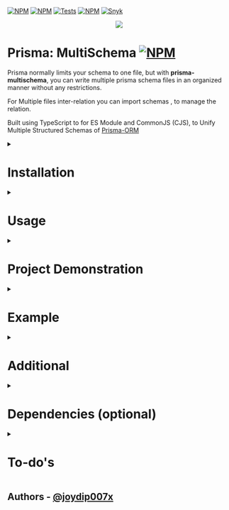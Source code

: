 [![NPM](https://img.shields.io/npm/v/prisma-multischema)](https://www.npmjs.com/package/prisma-multischema?activeTab=readme) [![NPM](https://badgen.net/npm/license/prisma-multischema)](https://github.com/joydip007x/Prisma-MultiSchema/blob/main/LICENSE)
[![Tests](https://github.com/joydip007x/Prisma-MultiSchema/actions/workflows/tests.yml/badge.svg?branch=main)](https://github.com/joydip007x/Prisma-MultiSchema/actions/workflows/tests.yml)  [![NPM](https://img.shields.io/github/languages/code-size/joydip007x/Prisma-MultiSchema?label=size)](https://github.com/joydip007x/Prisma-MultiSchema)
[![Snyk](https://github.com/joydip007x/Prisma-MultiSchema/actions/workflows/snyk.yml/badge.svg?branch=main)](https://github.com/joydip007x/Prisma-MultiSchema/actions/workflows/snyk.yml) 

<p align="center">

<img src="https://media.giphy.com/media/v1.Y2lkPTc5MGI3NjExOTU5NmYyYzI0NGU2NTI4YTUyY2ZjN2IyZjBiY2QzYWIwZmRjMDQ2MCZlcD12MV9pbnRlcm5hbF9naWZzX2dpZklkJmN0PWc/cNWy8aU7WT0V2hwiUy/giphy.gif">

</p>

# Prisma: MultiSchema [![NPM](https://badgen.net/npm/types/prisma-multischema)](https://www.npmjs.com/package/prisma-multischema)

Prisma normally limits your schema to one file, but with <b>prisma-multischema</b>, you can write multiple prisma schema files in an organized manner without any restrictions.

For Multiple files inter-relation you can  import schemas , to manage the relation.

Built using TypeScript to for ES Module and CommonJS (CJS),
to Unify Multiple Structured Schemas of [Prisma-ORM](https://www.prisma.io/)

<details close >
<summary > 
    
# Installation
</summary>
<p align="center">
    
```
npm i prisma-multischema
```
```
yarn add prisma-multischema
```
</p>
</details>

<details close >
<summary > 
    
# Usage
</summary>
<p align="center">

-  Place all your schemas in  `ProjectRoot/prisma/subschemas` Folder.<br>
Like this :  
    ```st
    project_root 
        ├───node_modules
        ├───prisma 
        │   ├───subschemas <<<-----Place all your Schemas here
        │   │   ├───type 
        │   │   │    └───user.types.prisma
        │   │   │    └───bookmark.types.prisma
        │   │   └───user
        │   │   │    └───userData.prisma
        │   │   │    └───validity.prisma
        │   │   ├───base.prisma  
        |   |   └───...  
        │   └───schema.prisma   <-- will be Auto-Generated
        ├───src
        │   └───...
        ├───package.json
        │        
        └───.gitignore
    ```
    >For Clearer View : [Image](https://i.ibb.co/JnyRhxT/oie-eg-Dr9-Y4ksb-NU.png)


- Run in Terminal
    ```bash
    npx prisma-multischema
    ```
</p>
</details>

<details close >
<summary > 
    
# Project Demonstration
</summary>
<p align="center">

working example is available below -
- <b>JavaScript</b> : [Prisma-MultiSchema-JS-Example](https://github.com/joydip007x/Prisma-MultiSchema-JS-Example)
- <b>TypeScript</b> : [Prisma-MultiSchema-TS-Example](https://github.com/joydip007x/Prisma-MultiSchema-TS-Example)
</p>
</details>
<details close >
<summary > 
    
# Example
</summary>
<p align="center">

Let's go with two schemas <b>User</b> and <b>Bookmark</b> on different files ,where the relation is -
- A User can have many bookmarks
- Each bookmark has an userId field

><b>base.prisma</b> [ root/prisma/subschemas/base.prisma ]
```prisma
generator client {
  provider = "prisma-client-js"
}

datasource db {
  provider = "mongodb"
  url      = env("PRISMA_DATABASE_URL")
}
```
><b>user.prisma</b> [ root/prisma/subschemas/User/user.prisma ]
```Prisma
import { Bookmark } from "..\Bookmark\bookmark"
model User {

    id String @id @default(auto()) @map("_id") @db.ObjectId
    email String @unique

    Bookmark Bookmark[]
}
//MongoDB model IDs in prisma -must have a @map("_id") 
//https://www.prisma.io/docs/concepts/components/prisma-schema
```
><b>bookmark.prisma</b> [ root/prisma/subschemas/Bookmark/bookmark.prisma ]
```Prisma
import {  User } from "..\User\user"
model Bookmark {

    id String     @id  @db.ObjectId @default(auto()) @map("_id") 
    title String
    
    user  User    @relation(fields: [userId], references: [id])
    userId String @db.ObjectId
}
```
>Generated <b>schema.prisma</b> [root/prisma/schema.prisma]</br>
> after Running  `npx prisma-multischema`
```Prisma
generator client {
  provider = "prisma-client-js"
}

datasource db {
  provider = "mongodb" 
  url      = env("PRISMA_DATABASE_URL")
}

model User {
  id       String     @id @default(auto()) @map("_id") @db.ObjectId
  email    String     @unique
  Bookmark Bookmark[]
}

model Bookmark {
  id          String  @id @default(auto()) @map("_id") @db.ObjectId 
  title       String
  user        User    @relation(fields: [userId], references: [id])
  userId      String  @db.ObjectId
}
```
>https://www.prisma.io/docs
</p>
</details>

<details close >
<summary > 
    
# Additional
</summary>
<p align="center">

- prisma schema files starting with header `//#exclude` will be excluded in final schema
- Executing `npx prisma-multischema`  will
    - <b>Automatically run</b> :  `npx prisma generate`
    <br>So, You don't need to update `@prisma/client` manually,  each time the schema  updates
    - <b>Automatically run</b> : `npx prisma format`
    <br> because, Everyone likes clean code

- Add `npx prisma-multischema` command as a prefix to your <b>start</b> script in package.json. 
    ```json
    {
    "name": "my-app",
    "version": "1.0.0",
    "scripts": {
        "unify": "npx prisma-multischema",
        "start": "npm run unify && node index.js",
        ...
      }
    }
    ```
    <br>Now it will run & regenerate Main Schema everytime the project starts.
<br></p>
</details>
<details close >
<summary > 
 
# Dependencies (optional)
</summary>
<p align="center">

To use <b>prisma import</b> feature : (<i>if you are using VS code, its better to use these</i>)<br>
<br>
- Install [prisma-import](https://marketplace.visualstudio.com/items?itemName=ajmnz.prisma-import) Extension (for VS code)  

- <b>Disable</b> Official [prisma](https://marketplace.visualstudio.com/items?itemName=Prisma.prisma) Extension (for VS code)

>These are <b>Optional Dependencies</b>, If you can maintain multiple *.prisma schemas  without <b>TYPO</b> ,you can ignore these.
</p>
</details>
<details close >
<summary > 
  
# To-do's
</summary>
<p align="center">

- Add Support for keeping prisma's in different folder and aggregate them ( like `root/src/auth/auth.prisma `)

- Add Command Flags
- ~~Handle/Remove `" Error validating datasource db: "`  Warning~~ Fixed

</p>
</details>

## Authors - [@joydip007x](https://www.github.com/joydip007x)
